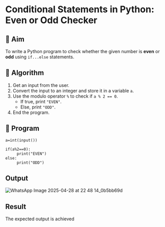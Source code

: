 # Conditional Statements in Python: Even or Odd Checker

## 🎯 Aim
To write a Python program to check whether the given number is **even** or **odd** using `if...else` statements.

## 🧠 Algorithm
1. Get an input from the user.
2. Convert the input to an integer and store it in a variable `a`.
3. Use the modulo operator `%` to check if `a % 2 == 0`.
   - If true, print `"EVEN"`.
   - Else, print `"ODD"`.
4. End the program.

## 🧾 Program
```
a=int(input())

if(a%2==0):
     print("EVEN")
else:
     print("ODD")
```
## Output
![WhatsApp Image 2025-04-28 at 22 48 14_0b5bb69d](https://github.com/user-attachments/assets/df880aef-30ad-4347-9fe1-f75712437272)

## Result
The expected output is achieved
